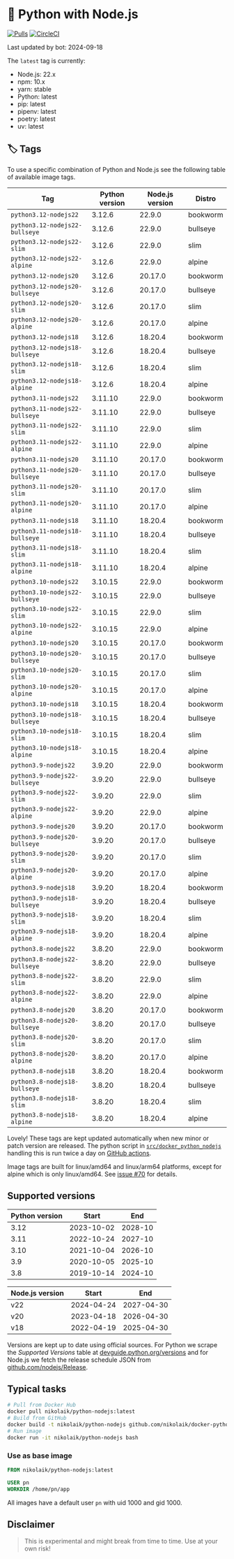 # 🐳 Python with Node.js

[![Pulls](https://img.shields.io/docker/pulls/nikolaik/python-nodejs.svg?style=flat-square)](https://hub.docker.com/r/nikolaik/python-nodejs/)
[![CircleCI](https://img.shields.io/circleci/project/github/nikolaik/docker-python-nodejs.svg?style=flat-square)](https://circleci.com/gh/nikolaik/docker-python-nodejs)

Last updated by bot: 2024-09-18

The `latest` tag is currently:

- Node.js: 22.x
- npm: 10.x
- yarn: stable
- Python: latest
- pip: latest
- pipenv: latest
- poetry: latest
- uv: latest

## 🏷 Tags

To use a specific combination of Python and Node.js see the following table of available image tags.

<!-- TAGS_START -->

Tag | Python version | Node.js version | Distro
--- | --- | --- | ---
`python3.12-nodejs22` | 3.12.6 | 22.9.0 | bookworm
`python3.12-nodejs22-bullseye` | 3.12.6 | 22.9.0 | bullseye
`python3.12-nodejs22-slim` | 3.12.6 | 22.9.0 | slim
`python3.12-nodejs22-alpine` | 3.12.6 | 22.9.0 | alpine
`python3.12-nodejs20` | 3.12.6 | 20.17.0 | bookworm
`python3.12-nodejs20-bullseye` | 3.12.6 | 20.17.0 | bullseye
`python3.12-nodejs20-slim` | 3.12.6 | 20.17.0 | slim
`python3.12-nodejs20-alpine` | 3.12.6 | 20.17.0 | alpine
`python3.12-nodejs18` | 3.12.6 | 18.20.4 | bookworm
`python3.12-nodejs18-bullseye` | 3.12.6 | 18.20.4 | bullseye
`python3.12-nodejs18-slim` | 3.12.6 | 18.20.4 | slim
`python3.12-nodejs18-alpine` | 3.12.6 | 18.20.4 | alpine
`python3.11-nodejs22` | 3.11.10 | 22.9.0 | bookworm
`python3.11-nodejs22-bullseye` | 3.11.10 | 22.9.0 | bullseye
`python3.11-nodejs22-slim` | 3.11.10 | 22.9.0 | slim
`python3.11-nodejs22-alpine` | 3.11.10 | 22.9.0 | alpine
`python3.11-nodejs20` | 3.11.10 | 20.17.0 | bookworm
`python3.11-nodejs20-bullseye` | 3.11.10 | 20.17.0 | bullseye
`python3.11-nodejs20-slim` | 3.11.10 | 20.17.0 | slim
`python3.11-nodejs20-alpine` | 3.11.10 | 20.17.0 | alpine
`python3.11-nodejs18` | 3.11.10 | 18.20.4 | bookworm
`python3.11-nodejs18-bullseye` | 3.11.10 | 18.20.4 | bullseye
`python3.11-nodejs18-slim` | 3.11.10 | 18.20.4 | slim
`python3.11-nodejs18-alpine` | 3.11.10 | 18.20.4 | alpine
`python3.10-nodejs22` | 3.10.15 | 22.9.0 | bookworm
`python3.10-nodejs22-bullseye` | 3.10.15 | 22.9.0 | bullseye
`python3.10-nodejs22-slim` | 3.10.15 | 22.9.0 | slim
`python3.10-nodejs22-alpine` | 3.10.15 | 22.9.0 | alpine
`python3.10-nodejs20` | 3.10.15 | 20.17.0 | bookworm
`python3.10-nodejs20-bullseye` | 3.10.15 | 20.17.0 | bullseye
`python3.10-nodejs20-slim` | 3.10.15 | 20.17.0 | slim
`python3.10-nodejs20-alpine` | 3.10.15 | 20.17.0 | alpine
`python3.10-nodejs18` | 3.10.15 | 18.20.4 | bookworm
`python3.10-nodejs18-bullseye` | 3.10.15 | 18.20.4 | bullseye
`python3.10-nodejs18-slim` | 3.10.15 | 18.20.4 | slim
`python3.10-nodejs18-alpine` | 3.10.15 | 18.20.4 | alpine
`python3.9-nodejs22` | 3.9.20 | 22.9.0 | bookworm
`python3.9-nodejs22-bullseye` | 3.9.20 | 22.9.0 | bullseye
`python3.9-nodejs22-slim` | 3.9.20 | 22.9.0 | slim
`python3.9-nodejs22-alpine` | 3.9.20 | 22.9.0 | alpine
`python3.9-nodejs20` | 3.9.20 | 20.17.0 | bookworm
`python3.9-nodejs20-bullseye` | 3.9.20 | 20.17.0 | bullseye
`python3.9-nodejs20-slim` | 3.9.20 | 20.17.0 | slim
`python3.9-nodejs20-alpine` | 3.9.20 | 20.17.0 | alpine
`python3.9-nodejs18` | 3.9.20 | 18.20.4 | bookworm
`python3.9-nodejs18-bullseye` | 3.9.20 | 18.20.4 | bullseye
`python3.9-nodejs18-slim` | 3.9.20 | 18.20.4 | slim
`python3.9-nodejs18-alpine` | 3.9.20 | 18.20.4 | alpine
`python3.8-nodejs22` | 3.8.20 | 22.9.0 | bookworm
`python3.8-nodejs22-bullseye` | 3.8.20 | 22.9.0 | bullseye
`python3.8-nodejs22-slim` | 3.8.20 | 22.9.0 | slim
`python3.8-nodejs22-alpine` | 3.8.20 | 22.9.0 | alpine
`python3.8-nodejs20` | 3.8.20 | 20.17.0 | bookworm
`python3.8-nodejs20-bullseye` | 3.8.20 | 20.17.0 | bullseye
`python3.8-nodejs20-slim` | 3.8.20 | 20.17.0 | slim
`python3.8-nodejs20-alpine` | 3.8.20 | 20.17.0 | alpine
`python3.8-nodejs18` | 3.8.20 | 18.20.4 | bookworm
`python3.8-nodejs18-bullseye` | 3.8.20 | 18.20.4 | bullseye
`python3.8-nodejs18-slim` | 3.8.20 | 18.20.4 | slim
`python3.8-nodejs18-alpine` | 3.8.20 | 18.20.4 | alpine

<!-- TAGS_END -->

Lovely! These tags are kept updated automatically when new minor or patch version are released. The python script in [`src/docker_python_nodejs`](./src/docker_python_nodejs/) handling this is run twice a day on [GitHub actions](https://github.com/nikolaik/docker-python-nodejs/actions).

Image tags are built for linux/amd64 and linux/arm64 platforms, except for alpine which is only linux/amd64. See [issue #70](https://github.com/nikolaik/docker-python-nodejs/issues/70) for details.

## Supported versions

<!-- SUPPORTED_VERSIONS_START -->

Python version | Start | End
--- | --- | ---
3.12 | 2023-10-02 | 2028-10
3.11 | 2022-10-24 | 2027-10
3.10 | 2021-10-04 | 2026-10
3.9 | 2020-10-05 | 2025-10
3.8 | 2019-10-14 | 2024-10

Node.js version | Start | End
--- | --- | ---
v22 | 2024-04-24 | 2027-04-30
v20 | 2023-04-18 | 2026-04-30
v18 | 2022-04-19 | 2025-04-30

<!-- SUPPORTED_VERSIONS_END -->

Versions are kept up to date using official sources. For Python we scrape the _Supported Versions_ table at [devguide.python.org/versions](https://devguide.python.org/versions/#supported-versions) and for Node.js we fetch the release schedule JSON from [github.com/nodejs/Release](https://github.com/nodejs/Release/blob/main/schedule.json).

## Typical tasks

```bash
# Pull from Docker Hub
docker pull nikolaik/python-nodejs:latest
# Build from GitHub
docker build -t nikolaik/python-nodejs github.com/nikolaik/docker-python-nodejs
# Run image
docker run -it nikolaik/python-nodejs bash
```

### Use as base image

```Dockerfile
FROM nikolaik/python-nodejs:latest

USER pn
WORKDIR /home/pn/app
```

All images have a default user `pn` with uid 1000 and gid 1000.

## Disclaimer

> This is experimental and might break from time to time. Use at your own risk!
